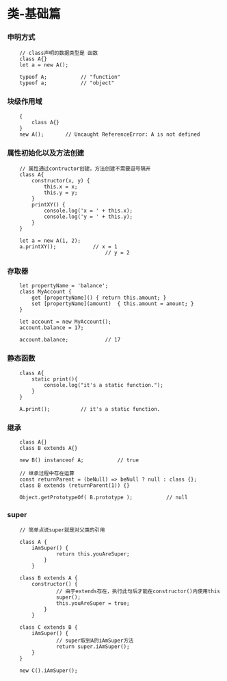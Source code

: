# 类-基础篇

### 申明方式
```'
    // class声明的数据类型是 函数
    class A{}
    let a = new A();

    typeof A;           // "function"
    typeof a;           // "object"
```

### 块级作用域
```
    {
        class A{}
    }
    new A();       // Uncaught ReferenceError: A is not defined 
```

### 属性初始化以及方法创建
```
    // 属性通过contructor创建，方法创建不需要逗号隔开
    class A{
        constructor(x, y) {
            this.x = x;
            this.y = y;
        }
        printXY() {
            console.log('x = ' + this.x);
            console.log('y = ' + this.y);
        }
    }

    let a = new A(1, 2);
    a.printXY();            // x = 1
                                // y = 2
```

### 存取器
```
    let propertyName = 'balance';
    class MyAccount {
        get [propertyName]() { return this.amount; }
        set [propertyName](amount)  { this.amount = amount; }
    }

    let account = new MyAccount();
    account.balance = 17;

    account.balance;            // 17
```

### 静态函数
```
    class A{
        static print(){
            console.log("it's a static function.");
        }
    }
    
    A.print();          // it's a static function.
```

### 继承
```
    class A{}
    class B extends A{}

    new B() instanceof A;           // true

```
```
    // 继承过程中存在运算
    const returnParent = (beNull) => beNull ? null : class {};
    class B extends (returnParent(1)) {}

    Object.getPrototypeOf( B.prototype );           // null
```

### super
```
    // 简单点说super就是对父类的引用

    class A {
        iAmSuper() { 
                return this.youAreSuper; 
            }
        }
  
    class B extends A {
        constructor() {
                // 由于extends存在，执行此句后才能在constructor()内使用this
                super();
                this.youAreSuper = true;
            }
        }

    class C extends B {
        iAmSuper() {
                // super取到A的iAmSuper方法
                return super.iAmSuper();
        }
    }

    new C().iAmSuper();
```

<!-- class A{
    constructor(){
    console.log(this.x);
}
}
let a = new A();

class A extends class{} {
    constructor(){
    super();
    this.x = 1;
}
}
let a = new A();



class A{}
class B extends A{
    setX(){
        this.x = 1;
    }
    getX(){
        console.log(this.x);
    }
}
let b = new B();
b.setX();
b.getX();

class A{
    constructor(){
    this.x = 1;
}
}
class B extends A{
    constructor(){
    super();
    console.log(this.x);
}
}

let b = new B(); -->
